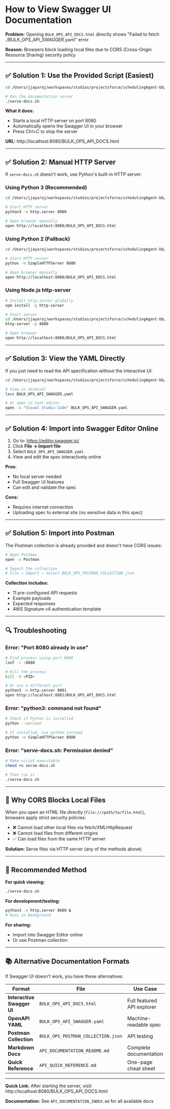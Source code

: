 # How to View Swagger UI Documentation

**Problem:** Opening `BULK_OPS_API_DOCS.html` directly shows "Failed to fetch ./BULK_OPS_API_SWAGGER.yaml" error

**Reason:** Browsers block loading local files due to CORS (Cross-Origin Resource Sharing) security policy

---

## ✅ Solution 1: Use the Provided Script (Easiest)

```bash
cd /Users/jjayaraj/workspaces/studios/projectsforce/schedulingAgent-bb/bedrock/docs

# Run the documentation server
./serve-docs.sh
```

**What it does:**
- Starts a local HTTP server on port 8080
- Automatically opens the Swagger UI in your browser
- Press Ctrl+C to stop the server

**URL:** http://localhost:8080/BULK_OPS_API_DOCS.html

---

## ✅ Solution 2: Manual HTTP Server

If `serve-docs.sh` doesn't work, use Python's built-in HTTP server:

### Using Python 3 (Recommended)

```bash
cd /Users/jjayaraj/workspaces/studios/projectsforce/schedulingAgent-bb/bedrock/docs

# Start HTTP server
python3 -m http.server 8080

# Open browser manually
open http://localhost:8080/BULK_OPS_API_DOCS.html
```

### Using Python 2 (Fallback)

```bash
cd /Users/jjayaraj/workspaces/studios/projectsforce/schedulingAgent-bb/bedrock/docs

# Start HTTP server
python -m SimpleHTTPServer 8080

# Open browser manually
open http://localhost:8080/BULK_OPS_API_DOCS.html
```

### Using Node.js http-server

```bash
# Install http-server globally
npm install -g http-server

# Start server
cd /Users/jjayaraj/workspaces/studios/projectsforce/schedulingAgent-bb/bedrock/docs
http-server -p 8080

# Open browser
open http://localhost:8080/BULK_OPS_API_DOCS.html
```

---

## ✅ Solution 3: View the YAML Directly

If you just need to read the API specification without the interactive UI:

```bash
cd /Users/jjayaraj/workspaces/studios/projectsforce/schedulingAgent-bb/bedrock/docs

# View in terminal
less BULK_OPS_API_SWAGGER.yaml

# Or open in text editor
open -a "Visual Studio Code" BULK_OPS_API_SWAGGER.yaml
```

---

## ✅ Solution 4: Import into Swagger Editor Online

1. Go to: https://editor.swagger.io/
2. Click **File → Import file**
3. Select `BULK_OPS_API_SWAGGER.yaml`
4. View and edit the spec interactively online

**Pros:**
- No local server needed
- Full Swagger UI features
- Can edit and validate the spec

**Cons:**
- Requires internet connection
- Uploading spec to external site (no sensitive data in this spec)

---

## ✅ Solution 5: Import into Postman

The Postman collection is already provided and doesn't have CORS issues:

```bash
# Open Postman
open -a Postman

# Import the collection
# File → Import → Select BULK_OPS_POSTMAN_COLLECTION.json
```

**Collection includes:**
- 11 pre-configured API requests
- Example payloads
- Expected responses
- AWS Signature v4 authentication template

---

## 🔍 Troubleshooting

### Error: "Port 8080 already in use"

```bash
# Find process using port 8080
lsof -i :8080

# Kill the process
kill -9 <PID>

# Or use a different port
python3 -m http.server 8081
open http://localhost:8081/BULK_OPS_API_DOCS.html
```

### Error: "python3: command not found"

```bash
# Check if Python is installed
python --version

# If installed, use python instead
python -m SimpleHTTPServer 8080
```

### Error: "serve-docs.sh: Permission denied"

```bash
# Make script executable
chmod +x serve-docs.sh

# Then run it
./serve-docs.sh
```

---

## 📝 Why CORS Blocks Local Files

When you open an HTML file directly (`file:///path/to/file.html`), browsers apply strict security policies:

- ❌ Cannot load other local files via fetch/XMLHttpRequest
- ❌ Cannot load files from different origins
- ✅ Can load files from the same HTTP server

**Solution:** Serve files via HTTP server (any of the methods above)

---

## 🎯 Recommended Method

**For quick viewing:**
```bash
./serve-docs.sh
```

**For development/testing:**
```bash
python3 -m http.server 8080 &
# Runs in background
```

**For sharing:**
- Import into Swagger Editor online
- Or use Postman collection

---

## 📚 Alternative Documentation Formats

If Swagger UI doesn't work, you have these alternatives:

| Format | File | Use Case |
|--------|------|----------|
| **Interactive Swagger UI** | `BULK_OPS_API_DOCS.html` | Full featured API explorer |
| **OpenAPI YAML** | `BULK_OPS_API_SWAGGER.yaml` | Machine-readable spec |
| **Postman Collection** | `BULK_OPS_POSTMAN_COLLECTION.json` | API testing |
| **Markdown Docs** | `API_DOCUMENTATION_README.md` | Complete documentation |
| **Quick Reference** | `API_QUICK_REFERENCE.md` | One-page cheat sheet |

---

**Quick Link:** After starting the server, visit:
http://localhost:8080/BULK_OPS_API_DOCS.html

**Documentation:** See `API_DOCUMENTATION_INDEX.md` for all available docs
